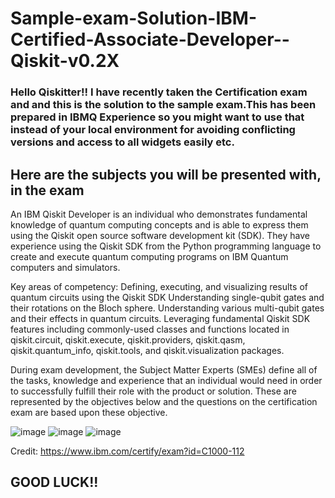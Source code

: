 # Sample-exam-Solution-IBM-Certified-Associate-Developer--Qiskit-v0.2X

### Hello Qiskitter!! I have recently taken the Certification exam and and this is the solution to the sample exam.This has been prepared in IBMQ Experience so you might want to use that instead of your local environment for avoiding conflicting versions and access to all widgets easily etc.

## Here are the subjects you will be presented with, in the exam

An IBM Qiskit Developer is an individual who demonstrates fundamental knowledge of quantum computing concepts and is able to express them using the Qiskit open source software development kit (SDK). They have experience using the Qiskit SDK from the Python programming language to create and execute quantum computing programs on IBM Quantum computers and simulators.

Key areas of competency:
Defining, executing, and visualizing results of quantum circuits using the Qiskit SDK
Understanding single-qubit gates and their rotations on the Bloch sphere.
Understanding various multi-qubit gates and their effects in quantum circuits.
Leveraging fundamental Qiskit SDK features including commonly-used classes and functions located in qiskit.circuit, qiskit.execute, qiskit.providers, qiskit.qasm, qiskit.quantum_info, qiskit.tools, and qiskit.visualization packages.

During exam development, the Subject Matter Experts (SMEs) define all of the tasks, knowledge and experience that an individual would need in order to successfully fulfill their role with the product or solution. These are represented by the objectives below and the questions on the certification exam are based upon these objective.

![image](https://user-images.githubusercontent.com/70172995/128062151-8478037b-0cf9-4ca8-b7af-a7c862616e1e.png)
![image](https://user-images.githubusercontent.com/70172995/128062306-4f7f1661-70a7-4ab4-af80-90b9ad230f05.png)
![image](https://user-images.githubusercontent.com/70172995/128062377-0d7429ba-ee9b-4fac-b03f-06ae04f2ec3a.png)

Credit: https://www.ibm.com/certify/exam?id=C1000-112


## GOOD LUCK!!
